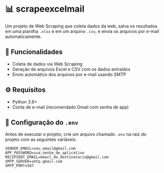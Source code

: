 # 📊 scrapeexcelmail

Um projeto de Web Scraping que coleta dados da web, salva os resultados em uma planilha `.xlsx` e em um arquivo `.csv`, e envia os arquivos por e-mail automaticamente.

## 🚀 Funcionalidades

- Coleta de dados via Web Scraping
- Geração de arquivos Excel e CSV com os dados extraídos
- Envio automático dos arquivos por e-mail usando SMTP

## ⚙️ Requisitos

- Python 3.8+
- Conta de e-mail (recomendado Gmail com senha de app)

## 🔐 Configuração do `.env`

Antes de executar o projeto, crie um arquivo chamado `.env` na raiz do projeto com as seguintes variáveis:

```env
SENDER_EMAIL=seu_email@gmail.com
APP_PASSWORD=sua_senha_de_aplicativo
RECIPIENT_EMAIL=email_do_destinatario@gmail.com
SMTP_SERVER=smtp.gmail.com
SMTP_PORT=587
